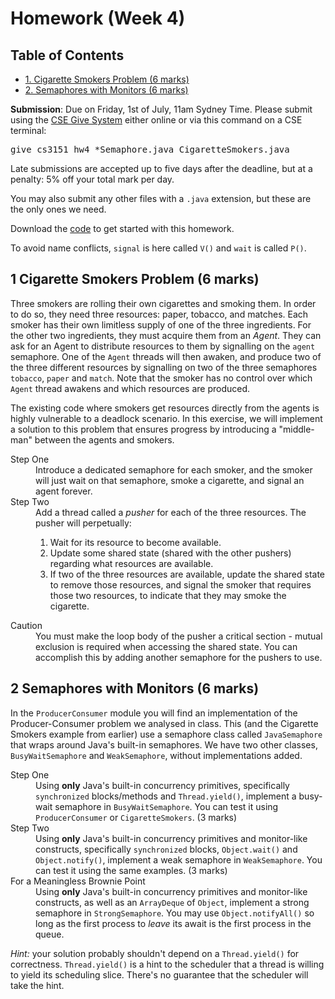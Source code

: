 <div id="content">
<h1 class="title">Homework (Week 4)</h1>
<div id="table-of-contents">
<h2>Table of Contents</h2>
<div id="text-table-of-contents">
<ul>
<li><a href="#org8315c88">1. Cigarette Smokers Problem (6 marks)</a></li>
<li><a href="#orgf380f32">2. Semaphores with Monitors (6 marks)</a></li>
</ul>
</div>
</div>
<p>
<b>Submission</b>: Due on Friday, 1st of July, 11am Sydney Time. Please submit using the <a href="https://cgi.cse.unsw.edu.au/~give/Student/give.php">CSE Give System</a> either online or via this command on a CSE terminal:
</p>

<div class="org-src-container">
<pre class="src src-sh">give cs3151 hw4 *Semaphore.java CigaretteSmokers.java 
</pre>
</div>

<p>
Late submissions are accepted up to five days after the deadline, but
at a penalty: 5% off your total mark per day.
</p>

<p>
You may also submit any other files with a <code>.java</code> extension, but these are the only ones we need.
</p>

<p>
Download the <a href="../statics/hw4.zip">code</a> to get started with this homework.
</p>

<p>
To avoid name conflicts, <code>signal</code> is here called <code>V()</code> and <code>wait</code> is called <code>P()</code>.
</p>

<div id="outline-container-org8315c88" class="outline-2">
<h2 id="org8315c88"><span class="section-number-2">1</span> Cigarette Smokers Problem (6 marks)</h2>
<div class="outline-text-2" id="text-1">
<p>
Three smokers are rolling their own cigarettes and smoking them. In order to do so, they need three resources: paper, tobacco, and matches.
Each smoker has their own limitless supply of one of the three ingredients. For the other two ingredients, they must acquire them from an 
<i>Agent</i>. They can ask for an Agent to distribute resources to them by signalling on the <code>agent</code> semaphore. One of the <code>Agent</code> threads will then awaken,
and produce two of the three different resources by signalling on two of the three semaphores <code>tobacco</code>, <code>paper</code> and <code>match</code>.
 Note that the smoker has no control over which <code>Agent</code> thread awakens and which resources are produced.
</p>

<p>
The existing code where smokers get resources directly from the agents is highly vulnerable to a deadlock scenario. 
In this exercise, we will implement a solution to this problem that ensures progress by introducing a "middle-man" between the agents and smokers.
</p>

<dl class="org-dl">
<dt>Step One</dt><dd>Introduce a dedicated semaphore for each smoker, and the smoker will just wait on that semaphore, smoke a cigarette, and signal an agent forever.</dd>
<dt>Step Two</dt><dd>Add a thread called a <i>pusher</i> for each of the three resources. The pusher will perpetually:
<ol class="org-ol">
<li>Wait for its resource to become available.</li>
<li>Update some shared state (shared with the other pushers) regarding what resources are available.</li>
<li>If two of the three resources are available, update the shared state to remove those resources, and signal the smoker that requires those two resources, to indicate that they may smoke the cigarette.</li>
</ol></dd>
<dt>Caution</dt><dd>You must make the loop body of the pusher a critical section - mutual exclusion is required when accessing the shared state. You can accomplish this by adding another semaphore for the pushers to use.</dd>
</dl>
</div>
</div>

<div id="outline-container-orgf380f32" class="outline-2">
<h2 id="orgf380f32"><span class="section-number-2">2</span> Semaphores with Monitors (6 marks)</h2>
<div class="outline-text-2" id="text-2">
<p>
In the <code>ProducerConsumer</code> module you will find an implementation of the Producer-Consumer problem we analysed in class. This (and the Cigarette Smokers example from earlier) use a semaphore class called <code>JavaSemaphore</code> that wraps around Java's built-in semaphores. We have two other classes, <code>BusyWaitSemaphore</code> and <code>WeakSemaphore</code>, without implementations added.
</p>

<dl class="org-dl">
<dt>Step One</dt><dd>Using <b>only</b> Java's built-in concurrency primitives, specifically <code>synchronized</code> blocks/methods and <code>Thread.yield()</code>, implement a busy-wait semaphore in <code>BusyWaitSemaphore</code>. You can test it using <code>ProducerConsumer</code> or <code>CigaretteSmokers</code>. (3 marks)</dd>
<dt>Step Two</dt><dd>Using <b>only</b> Java's built-in concurrency primitives and monitor-like constructs, specifically <code>synchronized</code> blocks, <code>Object.wait()</code> and <code>Object.notify()</code>, implement a weak semaphore in <code>WeakSemaphore</code>. You can test it using the same examples. (3 marks)</dd>
<dt>For a Meaningless Brownie Point</dt><dd>Using <b>only</b> Java's built-in concurrency primitives and monitor-like constructs, as well as an <code>ArrayDeque</code> of <code>Object</code>, implement a strong semaphore in <code>StrongSemaphore</code>. You may use <code>Object.notifyAll()</code> so long as the first process to <i>leave</i> its await is the first process in the queue.</dd>
</dl>

<p>
<i>Hint:</i> your solution probably shouldn't depend on a <code>Thread.yield()</code>
for correctness.  <code>Thread.yield()</code> is a hint to the scheduler that a thread is
willing to yield its scheduling slice.  There's no guarantee that the
scheduler will take the hint.
</p>
</div>
</div>
</div>